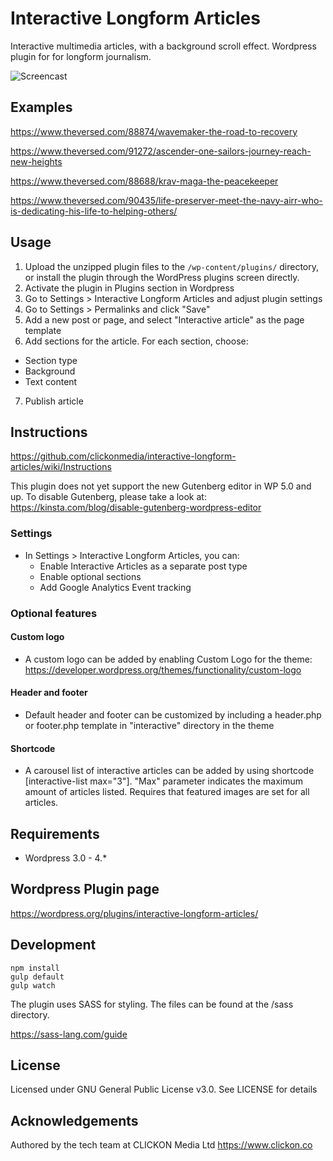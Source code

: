 # Interactive Longform Articles

Interactive multimedia articles, with a background scroll effect. Wordpress plugin for for longform journalism.

![Screencast](https://github.com/clickonmedia/screenshots/raw/master/interactive-480-15s-10fps.gif)

## Examples

https://www.theversed.com/88874/wavemaker-the-road-to-recovery

https://www.theversed.com/91272/ascender-one-sailors-journey-reach-new-heights

https://www.theversed.com/88688/krav-maga-the-peacekeeper

https://www.theversed.com/90435/life-preserver-meet-the-navy-airr-who-is-dedicating-his-life-to-helping-others/


## Usage

1. Upload the unzipped plugin files to the `/wp-content/plugins/` directory, or install the plugin through the WordPress plugins screen directly.
2. Activate the plugin in Plugins section in Wordpress
3. Go to Settings > Interactive Longform Articles and adjust plugin settings
4. Go to Settings > Permalinks and click "Save"
5. Add a new post or page, and select "Interactive article" as the page template
6. Add sections for the article. For each section, choose:
  * Section type
  * Background
  * Text content
7. Publish article

## Instructions

https://github.com/clickonmedia/interactive-longform-articles/wiki/Instructions

This plugin does not yet support the new Gutenberg editor in WP 5.0 and up. To disable Gutenberg, please take a look at:
https://kinsta.com/blog/disable-gutenberg-wordpress-editor

### Settings

* In Settings > Interactive Longform Articles, you can:
  * Enable Interactive Articles as a separate post type
  * Enable optional sections
  * Add Google Analytics Event tracking

### Optional features

#### Custom logo

* A custom logo can be added by enabling Custom Logo for the theme: https://developer.wordpress.org/themes/functionality/custom-logo

#### Header and footer

* Default header and footer can be customized by including a header.php or footer.php template in  "interactive" directory in the theme

#### Shortcode

* A carousel list of interactive articles can be added by using shortcode [interactive-list max="3"]. "Max" parameter indicates the maximum amount of articles listed. Requires that featured images are set for all articles.

## Requirements

* Wordpress 3.0 - 4.*

## Wordpress Plugin page

https://wordpress.org/plugins/interactive-longform-articles/

## Development

```
npm install
gulp default
gulp watch
```

The plugin uses SASS for styling. The files can be found at the /sass directory.

https://sass-lang.com/guide

## License

Licensed under GNU General Public License v3.0. See LICENSE for details

## Acknowledgements

Authored by the tech team at CLICKON Media Ltd https://www.clickon.co
